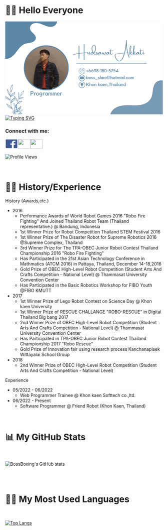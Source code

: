 
<h1>👋🏻 Hello Everyone</h1>

<img src=".\img\profile_cover.png" alt="BossBoxing">

<div>
<a href="https://git.io/typing-svg"><img src="https://readme-typing-svg.demolab.com?font=Roboto+Slab&weight=600&size=24&duration=4000&pause=1000&color=4E99F7&center=false&width=435&lines=Hello+Everyone.;I'm+Hudsawat.;He%2FHis;Computer+Science." alt="Typing SVG" /></a>
</div>

<h3 align="left">Connect with me:</h3>
<p align="left">
<a href="https://web.facebook.com/BigBossRomantic" target="blank"><img align="left" src="https://raw.githubusercontent.com/devicons/devicon/master/icons/facebook/facebook-plain.svg" alt="facebook" height="30" width="40" /></a>
<a href="https://www.linkedin.com/in/hudsawat-akkati/" target="blank"><img align="left" src="https://cdn.jsdelivr.net/npm/simple-icons@3.0.1/icons/linkedin.svg" alt="" height="30" width="40" /></a>
<a href="https://www.instagram.com/bossboxing_/" target="blank"><img align="left" src="https://cdn.jsdelivr.net/npm/simple-icons@3.0.1/icons/instagram.svg" alt="" height="30" width="40" /></a>
<!-- <a href="your link" target="blank"><img align="center" src="https://cdn.jsdelivr.net/npm/simple-icons@3.0.1/icons/youtube.svg" alt="" height="30" width="40" /></a> -->
<br>
<br>

![Profile Views](https://komarev.com/ghpvc/?username=BossBoxing&label=Visits)

<br>

<h1>👨‍💻 History/Experience </h1>

History (Awards,etc.)
- 2016
  - Performance Awards of World Robot Games 2016 "Robo Fire Fighting" And Joined Thailand Robot Team (Thailand representative.)
  @ Bandung, Indonesia
  - 1st Winner Prize for Robot Competition Thailand STEM Festival 2016
  - 1st Winner Prize of The Disaster Robot for Supreme Robotics 2016 @Supreme Complex, Thailand
  - 3rd Winner Prize for The TPA-OBEC Junior Robot Contest Thailand Championship 2016 "Robo Fire Fighting"
  - Has Participated in the 21st Asian Technology Conference in Mathmatics (ATCM 2016) in Pattaya, Thailand, December 14-18,2016
  - Gold Prize of OBEC High-Level Robot Competition (Student Arts And Crafts Competition - National Level) @ Thammasat University Convention Center
  - Has Participated in the Basic Robotics Workshop for FIBO Youth @FIBO KMUTT
- 2017
    - 1st Winner Prize of Lego Robot Contest on Science Day @ Khon kaen University
    - 1st Winner Prize of RESCUE CHALLANGE "ROBO-RESCUE" in Digital Thailand Big bang 2017
    - 2nd Winner Prize of OBEC High-Level Robot Competition (Student Arts And Crafts Competition - National Level) @ Thammasat University Convention Center
    - Has Participated in TPA-OBEC Junior Robot Contest Thailand Championship 2017 "Robo Rescue"
    - Gold Prize of Innovation fair using research process Kanchanapisek Wittayalai School Group
- 2018
    - 2nd Winner Prize of OBEC High-Level Robot Competition (Student Arts And Crafts Competition - National Level) 

Experience
- 05/2022 - 06/2022
  - Web Programmer Trainee @ Khon kaen Softtech co.,ltd.
- 06/2022 - Present
  - Software Programmer @ Friend Robot (Khon Kaen, Thailand)
<br>
<h1>📊 My GitHub Stats </h1>
<br>

![BossBoxing's GitHub stats](https://github-readme-stats.vercel.app/api?username=BossBoxing&show_icons=true&theme=dark&rank_icon=github)

</p>

<br>
<br>

<h1>👨‍💻 My Most Used Languages </h1>
<br>

[![Top Langs](https://github-readme-stats.vercel.app/api/top-langs/?username=bossboxing&hide_progress=true)](https://github.com/anuraghazra/github-readme-stats)
